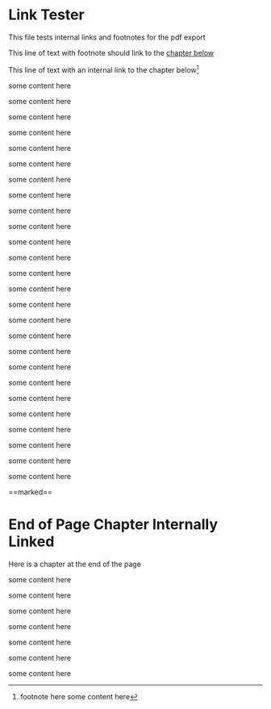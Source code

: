 # Link Tester

This file tests internal links and footnotes for the pdf export

This line of text with footnote should link to the [chapter below](#end-of-page-chapter-internally-linked)

This line of text with an internal link to the chapter below[^1]


some content here

some content here

some content here

some content here

some content here

some content here

some content here

some content here

some content here

some content here

some content here

some content here

some content here

some content here

some content here

some content here

some content here

some content here

some content here

some content here

some content here

some content here

some content here

some content here

some content here

some content here




==marked==



# End of Page Chapter Internally Linked
Here is a chapter at the end of the page


[^1]: footnote here
some content here

some content here

some content here

some content here

some content here

some content here

some content here

some content here